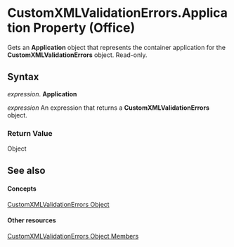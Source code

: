 
# CustomXMLValidationErrors.Application Property (Office)

Gets an  **Application** object that represents the container application for the **CustomXMLValidationErrors** object. Read-only.


## Syntax

 _expression_. **Application**

 _expression_ An expression that returns a **CustomXMLValidationErrors** object.


### Return Value

Object


## See also


#### Concepts


[CustomXMLValidationErrors Object](17c7b3dc-f4ba-b247-498d-48be197bbc91.md)
#### Other resources


[CustomXMLValidationErrors Object Members](f177d201-6ae4-fa4a-99d4-d9dd9bca3601.md)